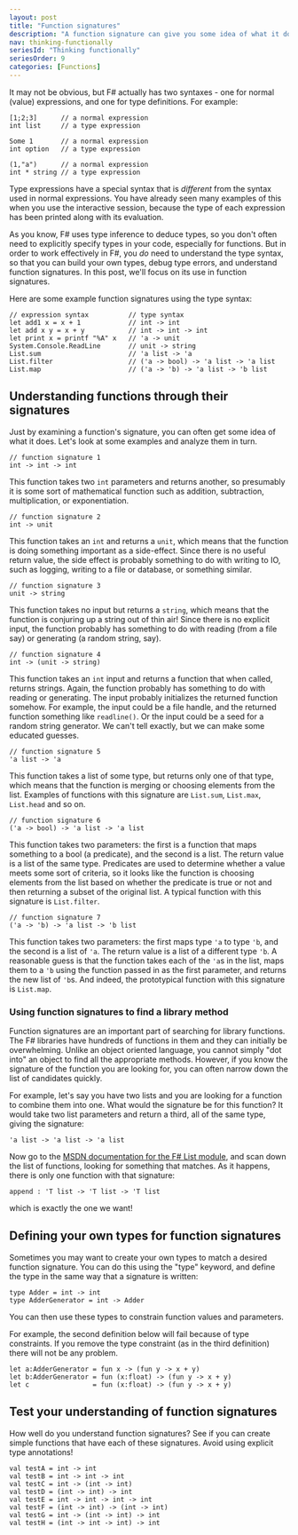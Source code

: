 ```yaml
---
layout: post
title: "Function signatures"
description: "A function signature can give you some idea of what it does"
nav: thinking-functionally
seriesId: "Thinking functionally"
seriesOrder: 9
categories: [Functions]
---
```


It may not be obvious, but F# actually has two syntaxes - one for normal (value) expressions, and one for type definitions. For example:

```
[1;2;3]      // a normal expression
int list     // a type expression 

Some 1       // a normal expression
int option   // a type expression 

(1,"a")      // a normal expression
int * string // a type expression 
```

Type expressions have a special syntax that is *different* from the syntax used in normal expressions. You have already seen many examples of this when you use the interactive session, because the type of each expression has been printed along with its evaluation. 

As you know, F# uses type inference to deduce types, so you don't often need to explicitly specify types in your code, especially for functions. But in order to work effectively in F#, you *do* need to understand the type syntax, so that you can build your own types, debug type errors, and understand function signatures. In this post, we'll focus on its use in function signatures.

Here are some example function signatures using the type syntax:

```
// expression syntax          // type syntax
let add1 x = x + 1            // int -> int 
let add x y = x + y           // int -> int -> int
let print x = printf "%A" x   // 'a -> unit
System.Console.ReadLine       // unit -> string
List.sum                      // 'a list -> 'a
List.filter                   // ('a -> bool) -> 'a list -> 'a list
List.map                      // ('a -> 'b) -> 'a list -> 'b list
```

## Understanding functions through their signatures ##

Just by examining a function's signature, you can often get some idea of what it does. Let's look at some examples and analyze them in turn.

```
// function signature 1
int -> int -> int
```

This function takes two `int` parameters and returns another, so presumably it is some sort of mathematical function such as addition, subtraction, multiplication, or exponentiation. 

```
// function signature 2
int -> unit
```

This function takes an `int` and returns a `unit`, which means that the function is doing something important as a side-effect. Since there is no useful return value, the side effect is probably something to do with writing to IO, such as logging, writing to a file or database, or something similar. 

```
// function signature 3
unit -> string
```

This function takes no input but returns a `string`, which means that the function is conjuring up a string out of thin air! Since there is no explicit input, the function probably has something to do with reading (from a file say) or generating (a random string, say). 

```
// function signature 4
int -> (unit -> string)
```

This function takes an `int` input and returns a function that when called, returns strings. Again, the function probably has something to do with reading or generating. The input probably initializes the returned function somehow. For example, the input could be a file handle, and the returned function something like `readline()`. Or the input could be a seed for a random string generator. We can't tell exactly, but we can make some educated guesses.

```
// function signature 5
'a list -> 'a 
```

This function takes a list of some type, but returns only one of that type, which means that the function is merging or choosing elements from the list. Examples of functions with this signature are `List.sum`, `List.max`, `List.head` and so on.

```
// function signature 6
('a -> bool) -> 'a list -> 'a list 
```

This function takes two parameters: the first is a function that maps something to a bool (a predicate), and the second is a list. The return value is a list of the same type. Predicates are used to determine whether a value meets some sort of criteria, so it looks like the function is choosing elements from the list based on whether the predicate is true or not and then returning a subset of the original list. A typical function with this signature is `List.filter`.

```
// function signature 7
('a -> 'b) -> 'a list -> 'b list
```

This function takes two parameters: the first maps type `'a` to type `'b`, and the second is a list of `'a`. The return value is a list of a different type `'b`. A reasonable guess is that the function takes each of the `'a`s in the list, maps them to a `'b` using the function passed in as the first parameter, and returns the new list of `'b`s. And indeed, the prototypical function with this signature is `List.map`.

### Using function signatures to find a library method ###

Function signatures are an important part of searching for library functions. The F# libraries have hundreds of functions in them and they can initially be overwhelming.  Unlike an object oriented language, you cannot simply "dot into" an object to find all the appropriate methods. However, if you know the signature of the function you are looking for, you can often narrow down the list of candidates quickly.

For example, let's say you have two lists and you are looking for a function to combine them into one. What would the signature be for this function? It would take two list parameters and return a third, all of the same type, giving the signature:

```
'a list -> 'a list -> 'a list
```

Now go to the [MSDN documentation for the F# List module](http://msdn.microsoft.com/en-us/library/ee353738), and scan down the list of functions, looking for something that matches.  As it happens, there is only one function with that signature:

```
append : 'T list -> 'T list -> 'T list 
```

which is exactly the one we want!

## Defining your own types for function signatures ##

Sometimes you may want to create your own types to match a desired function signature. You can do this using the "type" keyword, and define the type in the same way that a signature is written:

```
type Adder = int -> int
type AdderGenerator = int -> Adder
```

You can then use these types to constrain function values and parameters. 

For example, the second definition below will fail because of type constraints. If you remove the type constraint (as in the third definition) there will not be any problem.

```
let a:AdderGenerator = fun x -> (fun y -> x + y)
let b:AdderGenerator = fun (x:float) -> (fun y -> x + y)
let c                = fun (x:float) -> (fun y -> x + y)
```

## Test your understanding of function signatures ##

How well do you understand function signatures?  See if you can create simple functions that have each of these signatures. Avoid using explicit type annotations! 

```
val testA = int -> int
val testB = int -> int -> int
val testC = int -> (int -> int)      
val testD = (int -> int) -> int
val testE = int -> int -> int -> int
val testF = (int -> int) -> (int -> int)
val testG = int -> (int -> int) -> int
val testH = (int -> int -> int) -> int
```
